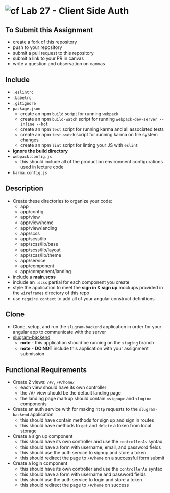 ![cf](https://i.imgur.com/7v5ASc8.png) Lab 27 - Client Side Auth
======

## To Submit this Assignment
  * create a fork of this repository
  * push to your repository
  * submit a pull request to this repository
  * submit a link to your PR in canvas
  * write a question and observation on canvas

## Include
  * `.eslintrc`
  * `.babelrc`
  * `.gitignore`
  * `package.json`
    * create an npm `build` script for running `webpack`
    * create an npm `build-watch` script for running `webpack-dev-server --inline --hot`
    * create an npm `test` script for running karma and all associated tests
    * create an npm `test-watch` script for running karma on file system changes
    * create an npm `lint` script for linting your JS with `eslint`
  * **ignore the build directory**
  * `webpack.config.js`
    * this should include all of the production environment configurations used in lecture code
  * `karma.config.js`

## Description
  * Create these directories to organize your code:
    * app
    * app/config
    * app/view
    * app/view/home
    * app/view/landing
    * app/scss
    * app/scss/lib
    * app/scss/lib/base
    * app/scss/lib/layout
    * app/scss/lib/theme
    * app/service
    * app/component
    * app/component/landing
  * include a **main.scss**
  * include an `.scss` partial for each component you create
  * style the application to meet the **sign in** & **sign up** mockups provided in the `wireframes` directory of this repo
  * use `require.context` to add all of your angular construct definitions

## Clone
  * Clone, setup, and run the `slugram-backend` application in order for your angular app to communicate with the server
  * [slugram-backend](https://github.com/slugbyte/slugram-backend)
    * **note** - this application should be running on the `staging` branch
    * **note** - **DO NOT** include this application with your assignment submission

## Functional Requirements
  * Create 2 views: `/#/`, `/#/home/`
    * each view should have its own controller
    * the `/#/` view should be the default landing page
    * the landing page markup should contain `<signup>` and `<login>` components
  * Create an auth service with for making `http` requests to the `slugram-backend` application
    * this should have contain methods for sign up and sign in routes
    * this should have methods to `get` and `delete` a token from local storage
  * Create a sign up component
    * this should have its own controller and use the `controllerAs` syntax
    * this should have a form with username, email, and password fields
    * this should use the auth service to signup and store a token
    * this should redirect the page to `/#/home` on a successful form submit
  * Create a login component
    * this should have its own controller and use the `controllerAs` syntax
    * this should have a form with username and password fields
    * this should use the auth service to login and store a token
    * this should redirect the page to `/#/home` on success

